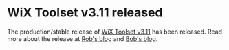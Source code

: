 # WiX Toolset v3.11 released

The production/stable release of [WiX Toolset v3.11][dl] has been released.
Read more about the release at [Rob's blog][rob] and [Bob's blog][bob].

[dl]: /releases/v3.11/stable
[rob]: http://robmensching.com/blog/posts/2017/5/5/wix-toolset-v3.11-released/
[bob]: http://www.joyofsetup.com/2017/05/05/wix-v3-11-released/
